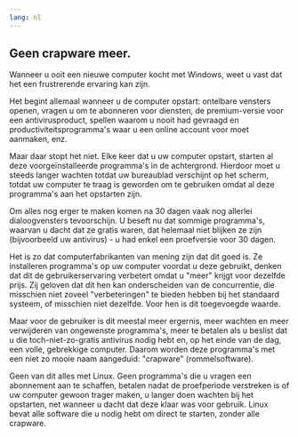 ```yaml
---
lang: nl
---
```





<h2>Geen crapware meer.</h2>

Wanneer u ooit een nieuwe computer kocht met Windows, weet u vast dat het een frustrerende ervaring kan zijn.

Het begint allemaal wanneer u de computer opstart: ontelbare vensters openen, vragen u om te abonneren voor diensten, de premium-versie voor een antivirusproduct, spellen waarom u nooit had gevraagd en productiviteitsprogramma's waar u een online account voor moet aanmaken, enz.

Maar daar stopt het niet. Elke keer dat u uw computer opstart, starten al deze voorgeïnstalleerde programma's in de achtergrond. Hierdoor moet u steeds langer wachten totdat uw bureaublad verschijnt op het scherm, totdat uw computer te traag is geworden om te gebruiken omdat al deze programma's aan het opstarten zijn.

Om alles nog erger te maken komen na 30 dagen vaak nog allerlei dialoogvensters tevoorschijn. U beseft nu dat sommige programma's, waarvan u dacht dat ze gratis waren, dat helemaal niet blijken ze zijn (bijvoorbeeld uw antivirus) - u had enkel een proefversie voor 30 dagen.

Het is zo dat computerfabrikanten van mening zijn dat dit goed is. Ze installeren programma's op uw computer voordat u deze gebruikt, denken dat dit de gebruikerservaring verbetert omdat u "meer" krijgt voor dezelfde prijs. Zij geloven dat dit hen kan onderscheiden van de concurrentie, die misschien niet zoveel "verbeteringen" te bieden hebben bij het standaard systeem, of misschien niet dezelfde. Voor hen is dit toegevoegde waarde.

Maar voor de gebruiker is dit meestal meer ergernis, meer wachten en meer verwijderen van ongewenste programma's, meer te betalen als u beslist dat u die toch-niet-zo-gratis antivirus nodig hebt en, op het einde van de dag, een volle, gebrekkige computer. Daarom worden deze programma's met een niet zo mooie naam aangeduid: "crapware" (rommelsoftware).

Geen van dit alles met Linux. Geen programma's die u vragen een abonnement aan te schaffen, betalen nadat de proefperiode verstreken is of uw computer gewoon trager maken, u langer doen wachten bij het opstarten, net wanneer u dacht dat deze klaar was voor gebruik. Linux bevat alle software die u nodig hebt om direct te starten, zonder alle crapware.




